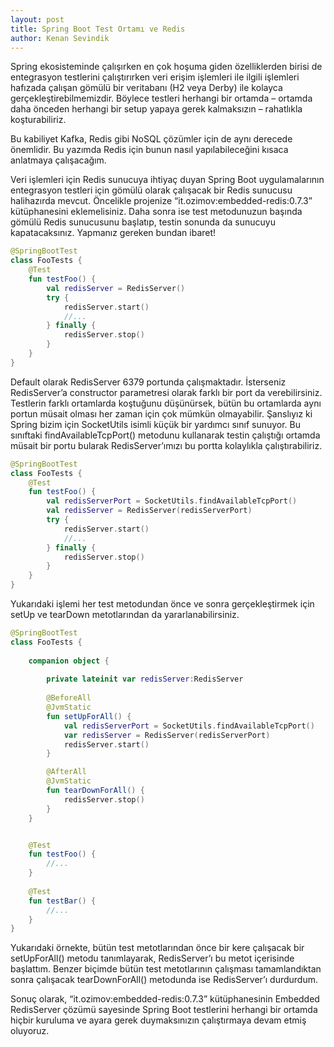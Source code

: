 ```yaml
---
layout: post
title: Spring Boot Test Ortamı ve Redis
author: Kenan Sevindik
---
```


Spring ekosisteminde çalışırken en çok hoşuma giden özelliklerden birisi de entegrasyon testlerini çalıştırırken veri 
erişim işlemleri ile ilgili işlemleri hafızada çalışan gömülü bir veritabanı (H2 veya Derby) ile kolayca gerçekleştirebilmemizdir. 
Böylece testleri herhangi bir ortamda – ortamda daha önceden herhangi bir setup yapaya gerek kalmaksızın – rahatlıkla 
koşturabiliriz.

Bu kabiliyet Kafka, Redis gibi NoSQL çözümler için de aynı derecede önemlidir. Bu yazımda Redis için bunun nasıl 
yapılabileceğini kısaca anlatmaya çalışacağım.

Veri işlemleri için Redis sunucuya ihtiyaç duyan Spring Boot uygulamalarının entegrasyon testleri için gömülü olarak 
çalışacak bir Redis sunucusu halihazırda mevcut. Öncelikle projenize “it.ozimov:embedded-redis:0.7.3” kütüphanesini 
eklemelisiniz. Daha sonra ise test metodunuzun başında gömülü Redis sunucusunu başlatıp, testin sonunda da sunucuyu 
kapatacaksınız. Yapmanız gereken bundan ibaret!

```kotlin
@SpringBootTest
class FooTests {
    @Test
    fun testFoo() {
        val redisServer = RedisServer()
        try {
            redisServer.start()
            //...
        } finally {
            redisServer.stop()
        }
    }
}
```

Default olarak RedisServer 6379 portunda çalışmaktadır. İsterseniz RedisServer’a constructor parametresi olarak farklı bir 
port da verebilirsiniz. Testlerin farklı ortamlarda koştuğunu düşünürsek, bütün bu ortamlarda aynı portun müsait olması 
her zaman için çok mümkün olmayabilir. Şanslıyız ki Spring bizim için SocketUtils isimli küçük bir yardımcı sınıf sunuyor. 
Bu sınıftaki findAvailableTcpPort() metodunu kullanarak testin çalıştığı ortamda müsait bir portu bularak RedisServer’ımızı 
bu portta kolaylıkla çalıştırabiliriz.

```kotlin
@SpringBootTest
class FooTests {
    @Test
    fun testFoo() {
        val redisServerPort = SocketUtils.findAvailableTcpPort()
        val redisServer = RedisServer(redisServerPort)
        try {
            redisServer.start()
            //...
        } finally {
            redisServer.stop()
        }
    }
}
```

Yukarıdaki işlemi her test metodundan önce ve sonra gerçekleştirmek için setUp ve tearDown metotlarından da yararlanabilirsiniz.

```kotlin
@SpringBootTest
class FooTests {
    
    companion object {
        
        private lateinit var redisServer:RedisServer
        
        @BeforeAll
        @JvmStatic
        fun setUpForAll() {
            val redisServerPort = SocketUtils.findAvailableTcpPort()
            var redisServer = RedisServer(redisServerPort)
            redisServer.start()
        }

        @AfterAll
        @JvmStatic
        fun tearDownForAll() {
            redisServer.stop()
        }
    }


    @Test
    fun testFoo() {
        //...
    }
    
    @Test
    fun testBar() {
        //...
    }
}
```

Yukarıdaki örnekte, bütün test metotlarından önce bir kere çalışacak bir setUpForAll() metodu tanımlayarak, RedisServer’ı 
bu metot içerisinde başlattım. Benzer biçimde bütün test metotlarının çalışması tamamlandıktan sonra çalışacak 
tearDownForAll() metodunda ise RedisServer’ı durdurdum.

Sonuç olarak, “it.ozimov:embedded-redis:0.7.3” kütüphanesinin Embedded RedisServer çözümü sayesinde Spring Boot testlerini 
herhangi bir ortamda hiçbir kuruluma ve ayara gerek duymaksınızın çalıştırmaya devam etmiş oluyoruz.
